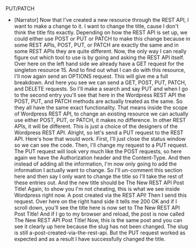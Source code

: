 PUT/PATCH
- [Narrator] Now that I've created a new resource through the REST API, I want to make a change to it. I want to change the title, cause I don't think the title fits exactly. Depending on how the REST API is set up, we could either use POST or PUT or PATCH to make this change because in some REST APIs, POST, PUT, or PATCH are exactly the same and in some REST APIs they are quite different. Now, the only way I can really figure out which tool to use is by going and asking the REST API itself. Over here on the left hand side we already have a GET request for the singleton resource 15. And to find out what I can do with this resource, I'll now again send an OPTIONS request. This will give me a full breakdown. And here you see we can send a GET, POST, PUT, PATCH, and DELETE requests. So I'll make a search and say PUT and when I go to the second entry you'll see that here in the Wordpress REST API the POST, PUT, and PATCH methods are actually treated as the same. So they all have the same exact functionality. That means inside the scope of Wordpress REST API, to change an existing resource we can actually use either POST, PUT, or PATCH, it makes no difference. In other REST APIs, it will be different. This is just a choice of the designers of the Wordpress REST API. Alright, so let's send a PUT request to the REST API. Here's how that would work. First, I'll just close the status window so we can see the code. Then, I'll change my request to a PUT request. The PUT request will look very much like the POST requests, so here again we have the Authorization header and the Content-Type. And then instead of adding all the information, I'm now only going to add the information I actually want to change. So I'll un-comment this section here and then say I only want to change the title so I'll take the rest of these entries out. And the new title should be The New REST API Post Title! Again, to show you I'm not cheating, this is what we see inside Wordpress right now. A post created via the REST API! Then I send this request. Over here on the right hand side it tells me 200 OK and if I scroll down, you'll see the title here is now set to The New REST API Post Title! And if I go to my browser and reload, the post is now called The New REST API Post Title! Now, this is the same post and you can see it clearly up here because the slug has not been changed. The slug is still a-post-created-via-the-rest-api. But the PUT request worked as expected and as a result I have successfully changed the title.